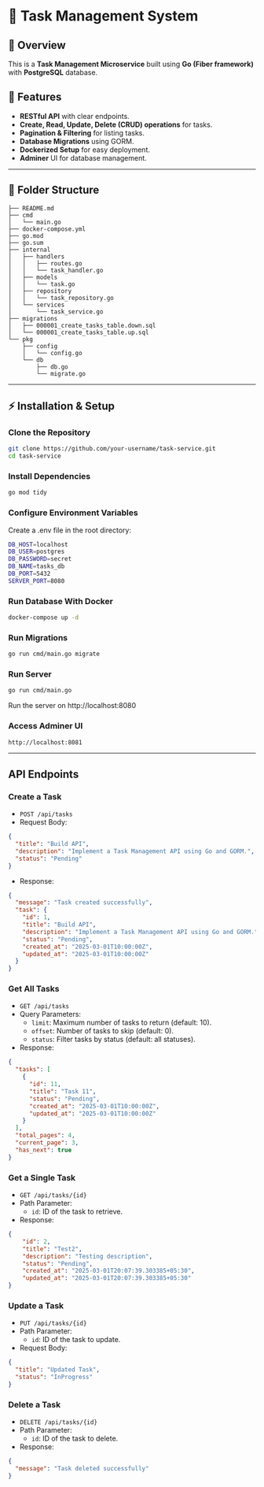 # 📝 Task Management System

## 📌 Overview
This is a **Task Management Microservice** built using **Go (Fiber framework)** with **PostgreSQL** database.  

## 🚀 Features
- **RESTful API** with clear endpoints.  
- **Create, Read, Update, Delete (CRUD) operations** for tasks.  
- **Pagination & Filtering** for listing tasks.  
- **Database Migrations** using GORM.  
- **Dockerized Setup** for easy deployment.  
- **Adminer** UI for database management.  

---

## 📂 Folder Structure
```
├── README.md
├── cmd
│   └── main.go
├── docker-compose.yml
├── go.mod
├── go.sum
├── internal
│   ├── handlers
│   │   ├── routes.go
│   │   └── task_handler.go
│   ├── models
│   │   └── task.go
│   ├── repository
│   │   └── task_repository.go
│   └── services
│       └── task_service.go
├── migrations
│   ├── 000001_create_tasks_table.down.sql
│   └── 000001_create_tasks_table.up.sql
└── pkg
    ├── config
    │   └── config.go
    └── db
        ├── db.go
        └── migrate.go

```


---

## ⚡ Installation & Setup

### **Clone the Repository**
```sh
git clone https://github.com/your-username/task-service.git
cd task-service
```

### Install Dependencies

```sh
go mod tidy
```

### Configure Environment Variables

Create a .env file in the root directory:

```sh
DB_HOST=localhost
DB_USER=postgres
DB_PASSWORD=secret
DB_NAME=tasks_db
DB_PORT=5432
SERVER_PORT=8080
```

### Run Database With Docker

```sh
docker-compose up -d
```

### Run Migrations

```sh
go run cmd/main.go migrate
```

### Run Server

```sh
go run cmd/main.go
```
Run the server on http://localhost:8080

### Access Adminer UI

```sh
http://localhost:8081
```

---

##  API Endpoints

### Create a Task

- `POST /api/tasks`
- Request Body:

```json
{
  "title": "Build API",
  "description": "Implement a Task Management API using Go and GORM.",
  "status": "Pending"
}

```

- Response:

```json
{
  "message": "Task created successfully",
  "task": {
    "id": 1,
    "title": "Build API",
    "description": "Implement a Task Management API using Go and GORM.",
    "status": "Pending",
    "created_at": "2025-03-01T10:00:00Z",
    "updated_at": "2025-03-01T10:00:00Z"
  }
}
```

### Get All Tasks

- `GET /api/tasks`
- Query Parameters:
    - `limit`: Maximum number of tasks to return (default: 10).
    - `offset`: Number of tasks to skip (default: 0).
    - `status`: Filter tasks by status (default: all statuses).
- Response:

```json
{
  "tasks": [
    {
      "id": 11,
      "title": "Task 11",
      "status": "Pending",
      "created_at": "2025-03-01T10:00:00Z",
      "updated_at": "2025-03-01T10:00:00Z"
    }
  ],
  "total_pages": 4,
  "current_page": 3,
  "has_next": true
}

```

### Get a Single Task

- `GET /api/tasks/{id}`
- Path Parameter:
    - `id`: ID of the task to retrieve.
- Response:

```json
{
    "id": 2,
    "title": "Test2",
    "description": "Testing description",
    "status": "Pending",
    "created_at": "2025-03-01T20:07:39.303385+05:30",
    "updated_at": "2025-03-01T20:07:39.303385+05:30"
}
```

### Update a Task

- `PUT /api/tasks/{id}`
- Path Parameter:
    - `id`: ID of the task to update.
- Request Body:

```json
{
  "title": "Updated Task",
  "status": "InProgress"
}

```

### Delete a Task

- `DELETE /api/tasks/{id}`
- Path Parameter:
    - `id`: ID of the task to delete.
- Response:

```json
{
  "message": "Task deleted successfully"
}

```